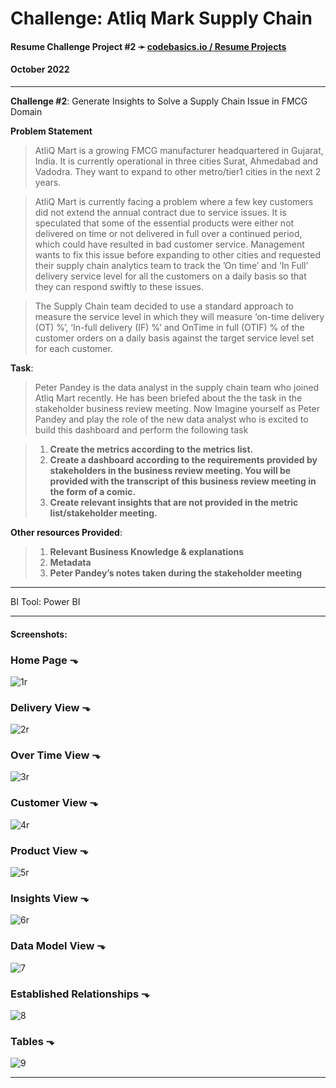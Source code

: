 # **Challenge: Atliq Mark Supply Chain**

#### Resume Challenge Project #2 ➛ [codebasics.io / Resume Projects](https://codebasics.io/event/codebasics-resume-project-challenge)
#### October 2022

---

**Challenge #2**: Generate Insights to Solve a Supply Chain Issue in FMCG Domain

**Problem Statement**
> AtliQ Mart is a growing FMCG manufacturer headquartered in Gujarat, India. It is currently operational in three cities Surat, Ahmedabad and Vadodra. They want to expand to other metro/tier1 cities in the next 2 years.

> AtliQ Mart is currently facing a problem where a few key customers did not extend the annual contract due to service issues. It is speculated that some of the essential products were either not delivered on time or not delivered in full over a continued period, which could have resulted in bad customer service. Management wants to fix this issue before expanding to other cities and requested their supply chain analytics team to track the ’On time’ and ‘In Full’ delivery service level for all the customers on a daily basis so that they can respond swiftly to these issues.

> The Supply Chain team decided to use a standard approach to measure the service level in which they will measure ‘on-time delivery (OT) %’, ‘In-full delivery (IF) %’ and OnTime in full (OTIF) % of the customer orders on a daily basis against the target service level set for each customer.

**Task**:  
> Peter Pandey is the data analyst in the supply chain team who joined Atliq Mart recently. He has been briefed about the the task in the stakeholder business review meeting. Now Imagine yourself as Peter Pandey and play the role of the new data analyst who is excited to build this dashboard and perform the following task

> 1. **Create the metrics according to the metrics list.**
> 2. **Create a dashboard according to the requirements provided by stakeholders in the business review meeting. You will be provided with the transcript of this business review meeting in the form of a comic.**
> 3. **Create relevant insights that are not provided in the metric list/stakeholder meeting.**

**Other resources Provided**:
> 1. **Relevant Business Knowledge & explanations**
> 2. **Metadata**
> 3. **Peter Pandey’s notes taken during the stakeholder meeting**

---

BI Tool: Power BI


---

#### Screenshots:

### Home Page ⬎
![1r](https://user-images.githubusercontent.com/94936000/200148433-7355d8a0-ae24-44b0-9a25-6f517943db6c.jpg)

### Delivery View ⬎
![2r](https://user-images.githubusercontent.com/94936000/200148434-1e552b6f-2f66-4772-99f4-c64bcc1dc64e.jpg)

### Over Time View ⬎
![3r](https://user-images.githubusercontent.com/94936000/200148435-5866a7b0-7fa6-4500-91c5-0130dc8e6917.jpg)

### Customer View ⬎
![4r](https://user-images.githubusercontent.com/94936000/200148436-c2c6703b-a420-4e85-8ac5-40605751e758.jpg)

### Product View ⬎
![5r](https://user-images.githubusercontent.com/94936000/200148437-4ea061e5-6b9d-4a54-9463-972ab0d1fe4f.jpg)

### Insights View ⬎
![6r](https://user-images.githubusercontent.com/94936000/200148438-d79fed46-a9cf-4e29-9adb-e961166aeca8.jpg)

### Data Model View ⬎
![7](https://user-images.githubusercontent.com/94936000/200146654-04c23518-8844-4efa-91b4-4752a6e9f649.jpg)

### Established Relationships ⬎
![8](https://user-images.githubusercontent.com/94936000/200146655-3e7b5358-3bea-419a-96f7-7e47a98bae3d.jpg)

### Tables ⬎
![9](https://user-images.githubusercontent.com/94936000/200146657-e7062af9-4131-4ac8-8c13-76a0732849ac.jpg)

---









